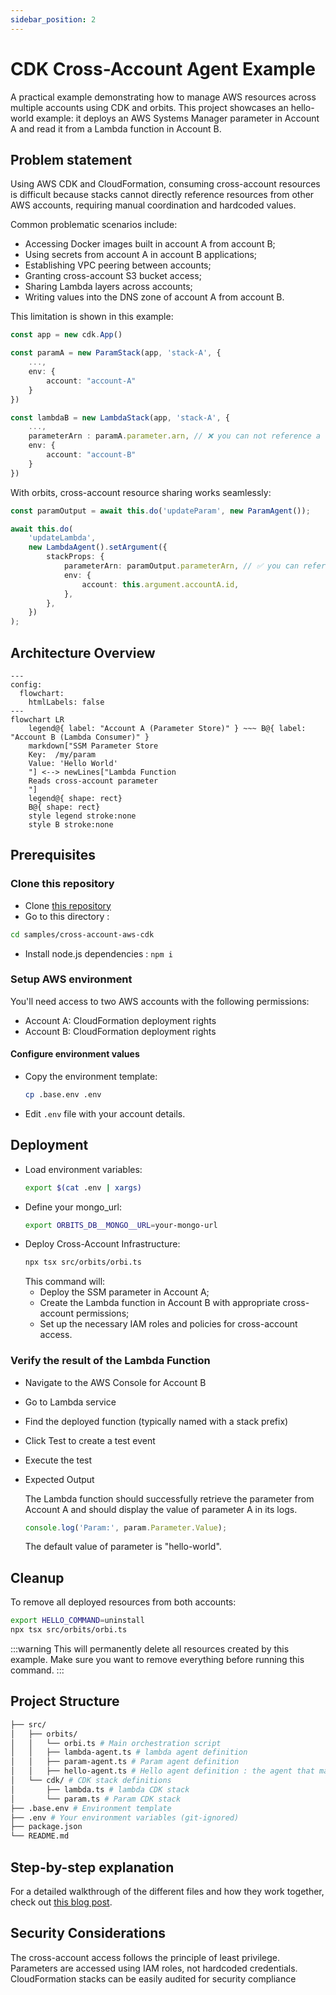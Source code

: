 ```yaml
---
sidebar_position: 2
---
```

# CDK Cross-Account Agent Example

A practical example demonstrating how to manage AWS resources across multiple accounts using CDK and orbits. This project showcases an hello-world example: it deploys an AWS Systems Manager parameter in Account A and read it from a Lambda function in Account B.

## Problem statement

Using AWS CDK and CloudFormation, consuming cross-account resources is difficult because stacks cannot directly reference resources from other AWS accounts, requiring manual coordination and hardcoded values.

Common problematic scenarios include:

- Accessing Docker images built in account A from account B;
- Using secrets from account A in account B applications;
- Establishing VPC peering between accounts;
- Granting cross-account S3 bucket access;
- Sharing Lambda layers across accounts;
- Writing values into the DNS zone of account A from account B.

This limitation is shown in this example:

```ts
const app = new cdk.App()

const paramA = new ParamStack(app, 'stack-A', {
    ...,
    env: {
        account: "account-A"
    }
})

const lambdaB = new LambdaStack(app, 'stack-A', {
    ...,
    parameterArn : paramA.parameter.arn, // ❌ you can not reference a resource from a stack from another account
    env: {
        account: "account-B"
    }
})
```

With orbits, cross-account resource sharing works seamlessly:

```ts
const paramOutput = await this.do('updateParam', new ParamAgent());

await this.do(
    'updateLambda',
    new LambdaAgent().setArgument({
        stackProps: {
            parameterArn: paramOutput.parameterArn, // ✅ you can reference any stack
            env: {
                account: this.argument.accountA.id,
            },
        },
    })
);
```

## Architecture Overview

```mermaid
---
config:
  flowchart:
    htmlLabels: false
---
flowchart LR
    legend@{ label: "Account A (Parameter Store)" } ~~~ B@{ label: "Account B (Lambda Consumer)" }
    markdown["SSM Parameter Store
    Key:  /my/param
    Value: 'Hello World'
    "] <--> newLines["Lambda Function
    Reads cross-account parameter
    "]
    legend@{ shape: rect}
    B@{ shape: rect}
    style legend stroke:none
    style B stroke:none
```

## Prerequisites

### Clone this repository

- Clone [this repository](https://github.com/LaWebcapsule/orbits)
- Go to this directory :

```bash
cd samples/cross-account-aws-cdk
```

- Install node.js dependencies :
  `npm i`

### Setup AWS environment

You'll need access to two AWS accounts with the following permissions:

- Account A: CloudFormation deployment rights
- Account B: CloudFormation deployment rights

#### Configure environment values

- Copy the environment template:
    ```bash
    cp .base.env .env
    ```
- Edit `.env` file with your account details.

## Deployment

- Load environment variables:
    ```bash
    export $(cat .env | xargs)
    ```
- Define your mongo_url:
    ```bash
    export ORBITS_DB__MONGO__URL=your-mongo-url
    ```
- Deploy Cross-Account Infrastructure:
    ```bash
    npx tsx src/orbits/orbi.ts
    ```
    This command will:
    - Deploy the SSM parameter in Account A;
    - Create the Lambda function in Account B with appropriate cross-account permissions;
    - Set up the necessary IAM roles and policies for cross-account access.

### Verify the result of the Lambda Function

- Navigate to the AWS Console for Account B
- Go to Lambda service
- Find the deployed function (typically named with a stack prefix)
- Click Test to create a test event
- Execute the test

- Expected Output

    The Lambda function should successfully retrieve the parameter from Account A and should display the value of parameter A in its logs.

    ```ts
    console.log('Param:', param.Parameter.Value);
    ```

    The default value of parameter is "hello-world".

## Cleanup

To remove all deployed resources from both accounts:

```bash
export HELLO_COMMAND=uninstall
npx tsx src/orbits/orbi.ts
```

:::warning
This will permanently delete all resources created by this example. Make sure you want to remove everything before running this command.
:::

## Project Structure

```bash
├── src/
│   ├── orbits/
│   │   └── orbi.ts # Main orchestration script
│   │   ├── lambda-agent.ts # lambda agent definition
│   │   ├── param-agent.ts # Param agent definition
│   │   ├── hello-agent.ts # Hello agent definition : the agent that make the junction between param and lambda
│   └── cdk/ # CDK stack definitions
│       ├── lambda.ts # lambda CDK stack
│       └── param.ts # Param CDK stack
├── .base.env # Environment template
├── .env # Your environment variables (git-ignored)
├── package.json
└── README.md
```

## Step-by-step explanation

For a detailed walkthrough of the different files and how they work together, check out [this blog post](../../blog/cross-account-cdk).

## Security Considerations

The cross-account access follows the principle of least privilege.
Parameters are accessed using IAM roles, not hardcoded credentials.
CloudFormation stacks can be easily audited for security compliance
